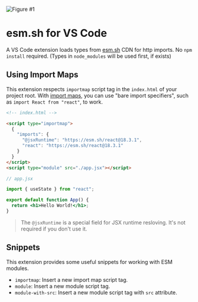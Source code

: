 ![Figure #1](https://esm.sh/embed/assets/sceenshot-deno-types.png)

# esm.sh for VS Code

A VS Code extension loads types from [esm.sh](https://esm.sh) CDN for http imports. No `npm install` required. (Types in `node_modules` will be used first, if exists)

## Using Import Maps

This extension respects `importmap` script tag in the `index.html` of your project root. With [import maps](https://github.com/WICG/import-maps), you can use "bare import specifiers", such as `import React from "react"`, to work.

```html
<!-- index.html -->

<script type="importmap">
  {
    "imports": {
      "@jsxRuntime": "https://esm.sh/react@18.3.1",
      "react": "https://esm.sh/react@18.3.1"
    }
  }
</script>
<script type="module" src="./app.jsx"></script>
```

```jsx
// app.jsx

import { useState } from "react";

export default function App() {
  return <h1>Hello World!</h1>;
}
```

> The `@jsxRuntime` is a special field for JSX runtime resloving. It's not required if you don't use it.

## Snippets

This extension provides some useful snippets for working with ESM modules.

- `importmap`: Insert a new import map script tag.
- `module`: Insert a new module script tag.
- `module-with-src`: Insert a new module script tag with `src` attribute.
